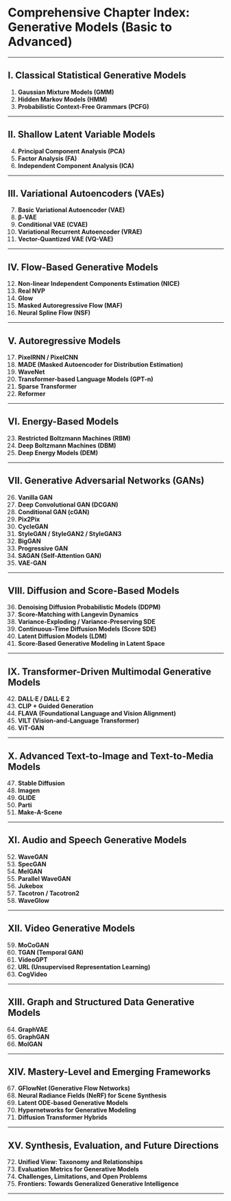 # Comprehensive Chapter Index: Generative Models (Basic to Advanced)

---

## I. Classical Statistical Generative Models
1. **Gaussian Mixture Models (GMM)**
2. **Hidden Markov Models (HMM)**
3. **Probabilistic Context-Free Grammars (PCFG)**

---

## II. Shallow Latent Variable Models
4. **Principal Component Analysis (PCA)**
5. **Factor Analysis (FA)**
6. **Independent Component Analysis (ICA)**

---

## III. Variational Autoencoders (VAEs)
7. **Basic Variational Autoencoder (VAE)**
8. **β-VAE**
9. **Conditional VAE (CVAE)**
10. **Variational Recurrent Autoencoder (VRAE)**
11. **Vector-Quantized VAE (VQ-VAE)**

---

## IV. Flow-Based Generative Models
12. **Non-linear Independent Components Estimation (NICE)**
13. **Real NVP**
14. **Glow**
15. **Masked Autoregressive Flow (MAF)**
16. **Neural Spline Flow (NSF)**

---

## V. Autoregressive Models
17. **PixelRNN / PixelCNN**
18. **MADE (Masked Autoencoder for Distribution Estimation)**
19. **WaveNet**
20. **Transformer-based Language Models (GPT-n)**
21. **Sparse Transformer**
22. **Reformer**

---

## VI. Energy-Based Models
23. **Restricted Boltzmann Machines (RBM)**
24. **Deep Boltzmann Machines (DBM)**
25. **Deep Energy Models (DEM)**

---

## VII. Generative Adversarial Networks (GANs)
26. **Vanilla GAN**
27. **Deep Convolutional GAN (DCGAN)**
28. **Conditional GAN (cGAN)**
29. **Pix2Pix**
30. **CycleGAN**
31. **StyleGAN / StyleGAN2 / StyleGAN3**
32. **BigGAN**
33. **Progressive GAN**
34. **SAGAN (Self-Attention GAN)**
35. **VAE-GAN**

---

## VIII. Diffusion and Score-Based Models
36. **Denoising Diffusion Probabilistic Models (DDPM)**
37. **Score-Matching with Langevin Dynamics**
38. **Variance-Exploding / Variance-Preserving SDE**
39. **Continuous-Time Diffusion Models (Score SDE)**
40. **Latent Diffusion Models (LDM)**
41. **Score-Based Generative Modeling in Latent Space**

---

## IX. Transformer-Driven Multimodal Generative Models
42. **DALL·E / DALL·E 2**
43. **CLIP + Guided Generation**
44. **FLAVA (Foundational Language and Vision Alignment)**
45. **VILT (Vision-and-Language Transformer)**
46. **ViT-GAN**

---

## X. Advanced Text-to-Image and Text-to-Media Models
47. **Stable Diffusion**
48. **Imagen**
49. **GLIDE**
50. **Parti**
51. **Make-A-Scene**

---

## XI. Audio and Speech Generative Models
52. **WaveGAN**
53. **SpecGAN**
54. **MelGAN**
55. **Parallel WaveGAN**
56. **Jukebox**
57. **Tacotron / Tacotron2**
58. **WaveGlow**

---

## XII. Video Generative Models
59. **MoCoGAN**
60. **TGAN (Temporal GAN)**
61. **VideoGPT**
62. **URL (Unsupervised Representation Learning)**
63. **CogVideo**

---

## XIII. Graph and Structured Data Generative Models
64. **GraphVAE**
65. **GraphGAN**
66. **MolGAN**

---

## XIV. Mastery-Level and Emerging Frameworks
67. **GFlowNet (Generative Flow Networks)**
68. **Neural Radiance Fields (NeRF) for Scene Synthesis**
69. **Latent ODE-based Generative Models**
70. **Hypernetworks for Generative Modeling**
71. **Diffusion Transformer Hybrids**

---

## XV. Synthesis, Evaluation, and Future Directions
72. **Unified View: Taxonomy and Relationships**
73. **Evaluation Metrics for Generative Models**
74. **Challenges, Limitations, and Open Problems**
75. **Frontiers: Towards Generalized Generative Intelligence**

---